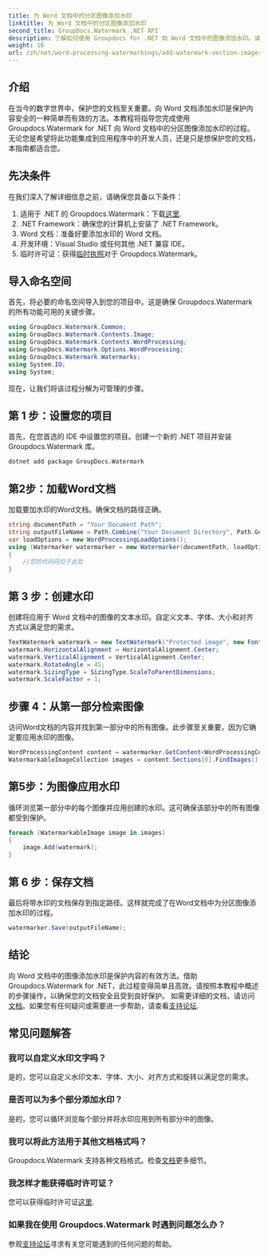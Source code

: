 ```yaml
---
title: 为 Word 文档中的分区图像添加水印
linktitle: 为 Word 文档中的分区图像添加水印
second_title: GroupDocs.Watermark .NET API
description: 了解如何使用 Groupdocs for .NET 向 Word 文档中的图像添加水印。请遵循我们的安全、专业文档保护指南。
weight: 16
url: /zh/net/word-processing-watermarkings/add-watermark-section-images-word-docs/
---
```

## 介绍
在当今的数字世界中，保护您的文档至关重要。向 Word 文档添加水印是保护内容安全的一种简单而有效的方法。本教程将指导您完成使用 Groupdocs.Watermark for .NET 向 Word 文档中的分区图像添加水印的过程。无论您是希望将此功能集成到应用程序中的开发人员，还是只是想保护您的文档，本指南都适合您。
## 先决条件
在我们深入了解详细信息之前，请确保您具备以下条件：
1. 适用于 .NET 的 Groupdocs.Watermark：下载[这里](https://releases.groupdocs.com/Watermark/net/).
2. .NET Framework：确保您的计算机上安装了 .NET Framework。
3. Word 文档：准备好要添加水印的 Word 文档。
4. 开发环境：Visual Studio 或任何其他 .NET 兼容 IDE。
5. 临时许可证：获得[临时执照](https://purchase.groupdocs.com/temporary-license/)对于 Groupdocs.Watermark。
## 导入命名空间
首先，将必要的命名空间导入到您的项目中。这是确保 Groupdocs.Watermark 的所有功能可用的关键步骤。
```csharp
using GroupDocs.Watermark.Common;
using GroupDocs.Watermark.Contents.Image;
using GroupDocs.Watermark.Contents.WordProcessing;
using GroupDocs.Watermark.Options.WordProcessing;
using GroupDocs.Watermark.Watermarks;
using System.IO;
using System;
```
现在，让我们将该过程分解为可管理的步骤。
## 第 1 步：设置您的项目
首先，在您首选的 IDE 中设置您的项目。创建一个新的 .NET 项目并安装 Groupdocs.Watermark 库。
```bash
dotnet add package GroupDocs.Watermark
```
## 第2步：加载Word文档
加载要加水印的Word文档。确保文档的路径正确。
```csharp
string documentPath = "Your Document Path";
string outputFileName = Path.Combine("Your Document Directory", Path.GetFileName(documentPath));
var loadOptions = new WordProcessingLoadOptions();
using (Watermarker watermarker = new Watermarker(documentPath, loadOptions))
{
    //您的代码将位于此处
}
```
## 第 3 步：创建水印
创建将应用于 Word 文档中的图像的文本水印。自定义文本、字体、大小和对齐方式以满足您的需求。
```csharp
TextWatermark watermark = new TextWatermark("Protected image", new Font("Arial", 8));
watermark.HorizontalAlignment = HorizontalAlignment.Center;
watermark.VerticalAlignment = VerticalAlignment.Center;
watermark.RotateAngle = 45;
watermark.SizingType = SizingType.ScaleToParentDimensions;
watermark.ScaleFactor = 1;
```
## 步骤 4：从第一部分检索图像
访问Word文档的内容并找到第一部分中的所有图像。此步骤至关重要，因为它确定要应用水印的图像。
```csharp
WordProcessingContent content = watermarker.GetContent<WordProcessingContent>();
WatermarkableImageCollection images = content.Sections[0].FindImages();
```
## 第5步：为图像应用水印
循环浏览第一部分中的每个图像并应用创建的水印。这可确保该部分中的所有图像都受到保护。
```csharp
foreach (WatermarkableImage image in images)
{
    image.Add(watermark);
}
```
## 第 6 步：保存文档
最后将带水印的文档保存到指定路径。这样就完成了在Word文档中为分区图像添加水印的过程。
```csharp
watermarker.Save(outputFileName);
```
## 结论
向 Word 文档中的图像添加水印是保护内容的有效方法。借助 Groupdocs.Watermark for .NET，此过程变得简单且高效。请按照本教程中概述的步骤操作，以确保您的文档安全且受到良好保护。
如需更详细的文档，请访问[文档](https://tutorials.groupdocs.com/Watermark/net/)。如果您有任何疑问或需要进一步帮助，请查看[支持论坛](https://forum.groupdocs.com/c/watermark/19).
## 常见问题解答
### 我可以自定义水印文字吗？
是的，您可以自定义水印文本、字体、大小、对齐方式和旋转以满足您的需求。
### 是否可以为多个部分添加水印？
是的，您可以循环浏览每个部分并将水印应用到所有部分中的图像。
### 我可以将此方法用于其他文档格式吗？
 Groupdocs.Watermark 支持各种文档格式。检查[文档](https://tutorials.groupdocs.com/Watermark/net/)更多细节。
### 我怎样才能获得临时许可证？
您可以获得临时许可证[这里](https://purchase.groupdocs.com/temporary-license/).
### 如果我在使用 Groupdocs.Watermark 时遇到问题怎么办？
参观[支持论坛](https://forum.groupdocs.com/c/watermark/19)寻求有关您可能遇到的任何问题的帮助。